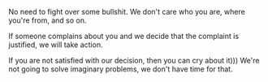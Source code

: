No need to fight over some bullshit. We don't care who you are, where you're from, and so on.

If someone complains about you and we decide that the complaint is justified, we will take action.

If you are not satisfied with our decision, then you can cry about it)))
We're not going to solve imaginary problems, we don't have time for that.
